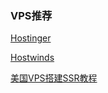 ### VPS推荐
[Hostinger](https://www.hostg.xyz/aff_c?offer_id=6&aff_id=18493&aff_sub=GitHub&url_id=39)

[Hostwinds](https://affiliates.hostwinds.com/hostwinds.php?id=7011&tid2=github&url=1216)

[美国VPS搭建SSR教程](https://github.com/xiaoming2028/FreeNetwork/wiki/VPS%E4%B8%80%E9%94%AE%E8%84%9A%E6%9C%AC%E6%90%AD%E5%BB%BASSR%E6%95%99%E7%A8%8B%EF%BC%8CYoutube%E7%9C%8B4k%E8%A7%86%E9%A2%91%E6%97%A0%E5%8E%8B%E5%8A%9B)